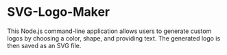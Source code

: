 # SVG-Logo-Maker
This Node.js command-line application allows users to generate custom logos by choosing a color, shape, and providing text. The generated logo is then saved as an SVG file.
